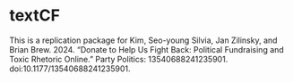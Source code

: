 # textCF

This is a replication package for Kim, Seo-young Silvia, Jan Zilinsky, and Brian Brew. 2024. “Donate to Help Us Fight Back: Political Fundraising and Toxic Rhetoric Online.” Party Politics: 13540688241235901. doi:10.1177/13540688241235901.

